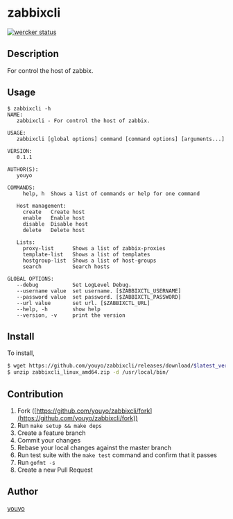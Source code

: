 # zabbixcli

[![wercker status](https://app.wercker.com/status/e775b2c37f940071044d7775fc843676/s/master "wercker status")](https://app.wercker.com/project/byKey/e775b2c37f940071044d7775fc843676)

## Description

For control the host of zabbix.

## Usage

```
$ zabbixcli -h
NAME:
   zabbixcli - For control the host of zabbix.

USAGE:
   zabbixcli [global options] command [command options] [arguments...]

VERSION:
   0.1.1

AUTHOR(S):
   youyo

COMMANDS:
     help, h  Shows a list of commands or help for one command

   Host management:
     create   Create host
     enable   Enable host
     disable  Disable host
     delete   Delete host

   Lists:
     proxy-list      Shows a list of zabbix-proxies
     template-list   Shows a list of templates
     hostgroup-list  Shows a list of host-groups
     search          Search hosts

GLOBAL OPTIONS:
   --debug           Set LogLevel Debug.
   --username value  set username. [$ZABBIXCTL_USERNAME]
   --password value  set password. [$ZABBIXCTL_PASSWORD]
   --url value       set url. [$ZABBIXCTL_URL]
   --help, -h        show help
   --version, -v     print the version
```

## Install

To install,

```bash
$ wget https://github.com/youyo/zabbixcli/releases/download/$latest_version/zabbixcli_linux_amd64.zip
$ unzip zabbixcli_linux_amd64.zip -d /usr/local/bin/
```

## Contribution

1. Fork ([https://github.com/youyo/zabbixcli/fork](https://github.com/youyo/zabbixcli/fork))
1. Run `make setup && make deps`
1. Create a feature branch
1. Commit your changes
1. Rebase your local changes against the master branch
1. Run test suite with the `make test` command and confirm that it passes
1. Run `gofmt -s`
1. Create a new Pull Request

## Author

[youyo](https://github.com/youyo)
